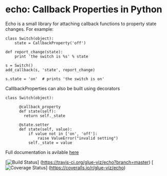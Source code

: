 echo: Callback Properties in Python
===================================

Echo is a small library for attaching callback functions
to property state changes. For example:

```
class Switch(object):
    state = CallbackProperty('off')

def report_change(state):
    print 'the switch is %s' % state

s = Switch()
add_callback(s, 'state', report_change)

s.state = 'on'  # prints 'the switch is on'
```

CalllbackProperties can also be built using decorators

```
class Switch(object):

      @callback_property
      def state(self):
        return self._state

      @state.setter
      def state(self, value):
          if value not in ['on', 'off']:
              raise ValueError("invalid setting")
          self._state = value
```

Full documentation is avilable [here](http://echo.readthedocs.org/)

[![Build Status](https://travis-ci.org/glue-viz/echo.png)]
(https://travis-ci.org/glue-viz/echo?branch=master)
[![Coverage Status](https://coveralls.io/repos/glue-viz/echo/badge.png)]
(https://coveralls.io/r/glue-viz/echo)
